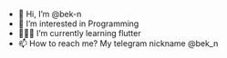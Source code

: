 - 👋 Hi, I’m @bek-n
- 👀 I’m interested in Programming
- 👨🏻‍💻 I’m currently learning flutter
- 📫 How to reach me? My telegram nickname @bek_n

<!---
bek-n/bek-n is a ✨ special ✨ repository because its `README.md` (this file) appears on your GitHub profile.
You can click the Preview link to take a look at your changes.
--->
